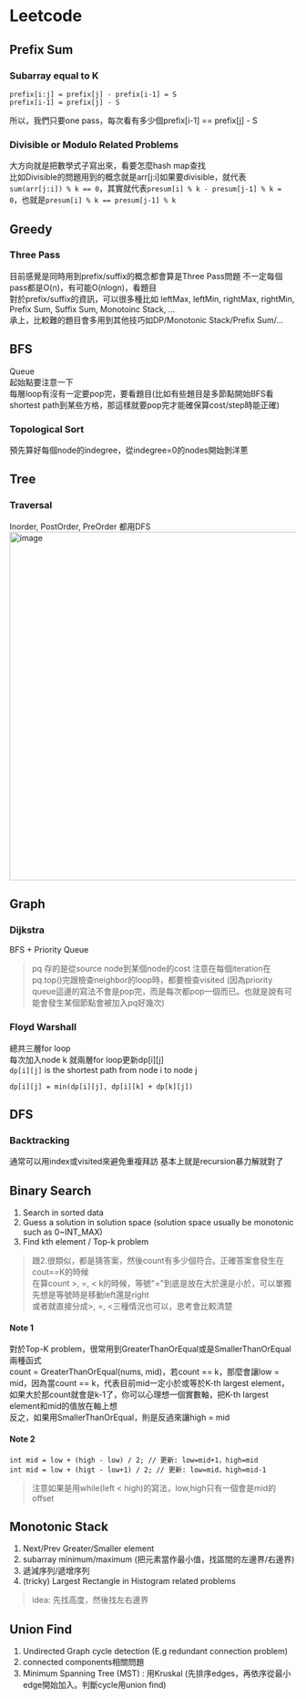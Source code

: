 # Leetcode
## Prefix Sum

### Subarray equal to K
```
prefix[i:j] = prefix[j] - prefix[i-1] = S
prefix[i-1] = prefix[j] - S
```
所以，我們只要one pass，每次看有多少個prefix[i-1] == prefix[j] - S

### Divisible or Modulo Related Problems
大方向就是把數學式子寫出來，看要怎麼hash map查找\
比如Divisible的問題用到的概念就是arr[j:i]如果要divisible，就代表```sum(arr[j:i]) % k == 0```，其實就代表```presum[i] % k - presum[j-1] % k = 0```，也就是```presum[i] % k == presum[j-1] % k```


## Greedy
### Three Pass
目前感覺是同時用到prefix/suffix的概念都會算是Three Pass問題
不一定每個pass都是O(n)，有可能O(nlogn)，看題目\
對於prefix/suffix的資訊，可以很多種比如 leftMax, leftMin, rightMax, rightMin, Prefix Sum, Suffix Sum, Monotoinc Stack, ...\
承上，比較難的題目會多用到其他技巧如DP/Monotonic Stack/Prefix Sum/...

## BFS
Queue  
起始點要注意一下    
每層loop有沒有一定要pop完，要看題目(比如有些題目是多節點開始BFS看shortest path到某些方格，那這樣就要pop完才能確保算cost/step時能正確)  

### Topological Sort
預先算好每個node的indegree，從indegree=0的nodes開始剝洋蔥
## Tree
### Traversal
Inorder, PostOrder, PreOrder 都用DFS
<img width="870" height="611" alt="image" src="https://github.com/user-attachments/assets/1cbec5dd-e0d1-4c36-adae-88ff34fb1ccf" />



## Graph

### Dijkstra
BFS + Priority Queue
>pq 存的是從source node到某個node的cost
>注意在每個iteration在 pq.top()完跟檢查neighbor的loop時，都要檢查visited (因為priority queue這邊的寫法不會是pop完，而是每次都pop一個而已。也就是說有可能會發生某個節點會被加入pq好幾次)

### Floyd Warshall
總共三層for loop  
每次加入node k 就兩層for loop更新dp[i][j]  
```dp[i][j]``` is the shortest path from node i to node j
```
dp[i][j] = min(dp[i][j], dp[i][k] + dp[k][j])
```
## DFS
### Backtracking
通常可以用index或visited來避免重複拜訪
基本上就是recursion暴力解就對了

## Binary Search
1. Search in sorted data
2. Guess a solution in solution space (solution space usually be monotonic such as 0~INT_MAX)
3. Find kth element / Top-k problem
>跟2.很類似，都是猜答案，然後count有多少個符合。正確答案會發生在cout==K的時候  
>在算count >, =, < k的時候，等號"="到底是放在大於還是小於，可以單獨先想是等號時是移動left還是right  
>或者就直接分成>, =, <三種情況也可以，思考會比較清楚

#### Note 1
對於Top-K problem，很常用到GreaterThanOrEqual或是SmallerThanOrEqual兩種函式\
count = GreaterThanOrEqual(nums, mid)，若count == k，那麼會讓low = mid，因為當count == k，代表目前mid一定小於或等於K-th largest element，如果大於那count就會是k-1了，你可以心理想一個實數軸，把K-th largest element和mid的值放在軸上想\
反之，如果用SmallerThanOrEqual，則是反過來讓high = mid
#### Note 2
```
int mid = low + (high - low) / 2; // 更新: low=mid+1，high=mid
int mid = low + (higt - low+1) / 2; // 更新: low=mid，high=mid-1
```
>注意如果是用while(left < high)的寫法，low,high只有一個會是mid的offset
## Monotonic Stack
1. Next/Prev Greater/Smaller element
2. subarray minimum/maximum (把元素當作最小值，找區間的左邊界/右邊界)
3. 遞減序列/遞增序列
4. (tricky) Largest Rectangle in Histogram related problems
>idea: 先找高度，然後找左右邊界

## Union Find
1. Undirected Graph cycle detection (E.g redundant connection problem)
2. connected components相關問題    
3. Minimum Spanning Tree (MST) : 用Kruskal (先排序edges，再依序從最小edge開始加入。判斷cycle用union find) 

